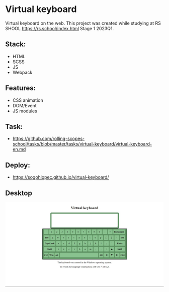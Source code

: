 # Virtual keyboard
Virtual keyboard on the web. This project was created while studying at RS SHOOL https://rs.school/index.html Stage 1 2023Q1.

## Stack:
* HTML
* SCSS
* JS
* Webpack

## Features:
* CSS animation
* DOM/Event
* JS modules

## Task:
* https://github.com/rolling-scopes-school/tasks/blob/master/tasks/virtual-keyboard/virtual-keyboard-en.md

## Deploy:
* https://sogohlopec.github.io/virtual-keyboard/

## Desktop
![desktop](https://github.com/SogoHlopec/virtual-keyboard/blob/main/desktop.jpg)
